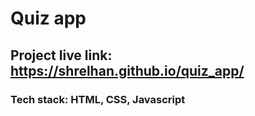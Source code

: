 # Quiz app
## Project live link: https://shrelhan.github.io/quiz_app/
### Tech stack: HTML, CSS, Javascript
